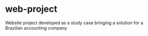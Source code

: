 # web-project
 Website project developed as a study case bringing a solution for a Brazilian accounting company
